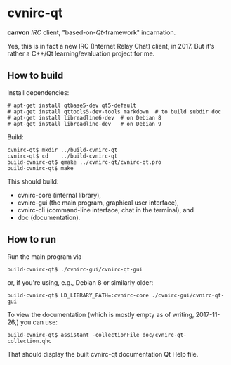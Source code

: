 cvnirc-qt
=========

**canvon** _IRC_ client, "based-on-_Qt_-framework" incarnation.

Yes, this is in fact a new IRC (Internet Relay Chat) client, in 2017.
But it's rather a C++/Qt learning/evaluation project for me.


How to build
------------

Install dependencies:

    # apt-get install qtbase5-dev qt5-default
    # apt-get install qttools5-dev-tools markdown  # to build subdir doc
    # apt-get install libreadline6-dev  # on Debian 8
    # apt-get install libreadline-dev   # on Debian 9

Build:

    cvnirc-qt$ mkdir ../build-cvnirc-qt
    cvnirc-qt$ cd    ../build-cvnirc-qt
    build-cvnirc-qt$ qmake ../cvnirc-qt/cvnirc-qt.pro
    build-cvnirc-qt$ make

This should build:

* cvnirc-core (internal library),
* cvnirc-gui (the main program, graphical user interface),
* cvnirc-cli (command-line interface; chat in the terminal), and
* doc (documentation).


How to run
----------

Run the main program via

    build-cvnirc-qt$ ./cvnirc-gui/cvnirc-qt-gui

or, if you're using, e.g., Debian 8 or similarly older:

    build-cvnirc-qt$ LD_LIBRARY_PATH=:cvnirc-core ./cvnirc-gui/cvnirc-qt-gui

To view the documentation (which is mostly empty as of writing,
2017-11-26,) you can use:

    build-cvnirc-qt$ assistant -collectionFile doc/cvnirc-qt-collection.qhc

That should display the built cvnirc-qt documentation Qt Help file.
